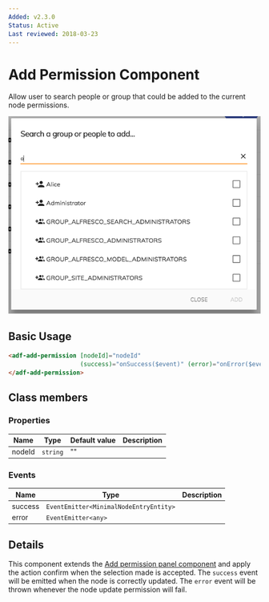 ```yaml
---
Added: v2.3.0
Status: Active
Last reviewed: 2018-03-23
---
```


# Add Permission Component

Allow user to search people or group that could be added to the current node permissions.

![Add Permission Component](../docassets/images/add-permission-component.png)

## Basic Usage

```html
<adf-add-permission [nodeId]="nodeId"
                    (success)="onSuccess($event)" (error)="onError($event)">
</adf-add-permission>
```

## Class members

### Properties

| Name | Type | Default value | Description |
| -- | -- | -- | -- |
| nodeId | `string` | "" |  |

### Events

| Name | Type | Description |
| -- | -- | -- |
| success | `EventEmitter<MinimalNodeEntryEntity>` |  |
| error | `EventEmitter<any>` |  |

## Details

This component extends the [Add permission panel component](../add-permission-panel.component.md) 
and apply the action confirm when the selection made is accepted.
The `success` event will be emitted when the node is correctly updated.
The `error` event will be thrown whenever the node update permission will fail.

